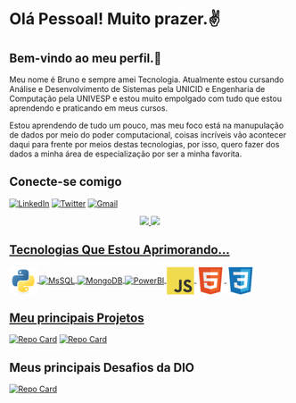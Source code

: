 # Olá Pessoal! Muito prazer.:v:

## Bem-vindo ao meu perfil.:rocket:

<p>Meu nome é Bruno e sempre amei Tecnologia. Atualmente estou cursando Análise e Desenvolvimento de Sistemas pela UNICID e Engenharia de Computação pela UNIVESP e estou muito empolgado com tudo que estou aprendendo e praticando em meus cursos.</p> 

<p>Estou aprendendo de tudo um pouco, mas meu foco está na manupulação de dados por meio do poder computacional, coisas incríveis vão acontecer daqui para frente por meios destas tecnologias, por isso, quero fazer dos dados a minha área de especialização por ser a minha favorita.</p>

## Conecte-se comigo 

[![LinkedIn](https://img.shields.io/badge/LinkedIn-000?style=for-the-badge&logo=linkedin&logoColor=0E76A8)](https://www.linkedin.com/in/bruno-soares-dev91/)
[![Twitter](https://img.shields.io/badge/x-000?style=for-the-badge&logo=X)](https://twitter.com/BrunoVar1)
[![Gmail](https://img.shields.io/badge/gmail-000?style=for-the-badge&logo=gmail)](mailto:brunosoaresvargas@gmail.com)

<div align="center">
    <a href="https://github.com/brusodev">
    <img height="180em" src="https://github-readme-stats.vercel.app/api?username=brusodev&theme=transparent&bg_color=000&border_color=30A3DC&show_icons=true&icon_color=30A3DC&title_color=E94D5F&text_color=FFF&include_all_commits=true&count_private=true"/> <img height="180em" src="https://github-readme-stats.vercel.app/api/top-langs/?username=brusodev&theme=transparent&bg_color=000&border_color=30A3DC&show_icons=true&icon_color=30A3DC&title_color=E94D5F&text_color=FFF&langs_count=7&layout=compact"/>
</div>
<div>
    <h2>Tecnologias Que Estou Aprimorando...</h2>
        <img align="center" alt="Python" height="50" width="50" src="https://raw.githubusercontent.com/devicons/devicon/master/icons/python/python-original.svg">
        <img align="center" alt="MsSQL" height="50" width="50" src="https://e7.pngegg.com/pngimages/170/924/png-clipart-microsoft-sql-server-microsoft-azure-sql-database-microsoft-text-logo.png">
        <img align="center" alt="MongoDB" height="50" width="60" src="https://e7.pngegg.com/pngimages/63/19/png-clipart-mongodb-database-nosql-postgresql-mongo-text-logo.png">
        <img align="center" alt="PowerBI" height="50" width="50" src="https://e7.pngegg.com/pngimages/252/727/png-clipart-power-bi-business-intelligence-microsoft-analytics-microsoft-text-rectangle.png">
        <img align="center" alt="JAVASCRIPT" height="50" width="50" src="https://raw.githubusercontent.com/devicons/devicon/master/icons/javascript/javascript-original.svg">    
        <img align="center" alt="HTML" height="50" width="50" src="https://raw.githubusercontent.com/devicons/devicon/master/icons/html5/html5-original.svg">
        <img align="center" alt="CSS" height="50" width="50" src="https://raw.githubusercontent.com/devicons/devicon/master/icons/css3/css3-original.svg">
</div>

## Meu principais Projetos
[![Repo Card](https://github-readme-stats.vercel.app/api/pin/?username=brusodev&repo=project-calc-css&bg_color=000&border_color=30A3DC&show_icons=true&icon_color=30A3DC&title_color=E94D5F&text_color=FFF)](https://github.com/brusodev/project-calc-css.git)
[![Repo Card](https://github-readme-stats.vercel.app/api/pin/?username=brusodev&repo=projeto-login&bg_color=000&border_color=30A3DC&show_icons=true&icon_color=30A3DC&title_color=E94D5F&text_color=FFF)](https://github.com/brusodev/project-calc-css.git)

## Meus principais Desafios da DIO
[![Repo Card](https://github-readme-stats.vercel.app/api/pin/?username=brusodev&repo=dio-lab-open-source&bg_color=000&border_color=30A3DC&show_icons=true&icon_color=30A3DC&title_color=E94D5F&text_color=FFF)](thhps://github.com/brusodev/dio-lab-open-source)
